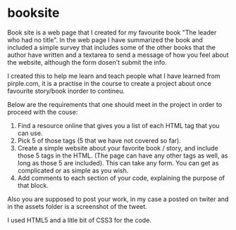 # booksite
Book site is a web page that I created for my favourite book "The leader who had no title". In the web page I have summarized the book and included a simple survey that includes some of the other books that the author have written and a textarea to send a message of how you feel about the website, although the form dosen't submit the info.

I created this to help me learn and teach people what I have learned from pirple.com, it is a practise in the course to create a project about once favourite story/book inorder to contineu.

Below are the requirements that one should meet in the project in order to proceed with the couse: 
1. Find a resource online that gives you a list of each HTML tag that you can use.
2. Pick 5 of those tags (5 that we have not covered so far).
3. Create a simple website about your favorite book / story, and include those 5 tags in the HTML. (The page can have any other tags as well, as long as those 5 are included). This can take any form. You can get as complicated or as simple as you wish.
4. Add comments to each section of your code, explaining the purpose of that block.

Also you are supposed to post your work, in my case a posted on twiter and in the assets folder is a screenshot of the tweet.

I used HTML5 and a litle bit of CSS3 for the code.
